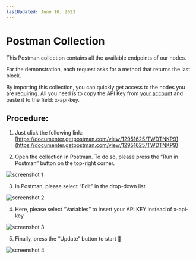 ```yaml
---
lastUpdated: June 10, 2023
---
```


# Postman Collection

This Postman collection contains all the available endpoints of our nodes.

For the demonstration, each request asks for a method that returns the last block.

By importing this collection, you can quickly get access to the nodes you are requiring. All you need is to copy the API Key from [your account](https://account.getblock.io/) and paste it to the field: x-api-key.

## Procedure:

1. Just click the following link: [https://documenter.getpostman.com/view/12951625/TWDTNKP9](https://documenter.getpostman.com/view/12951625/TWDTNKP9)

2. Open the collection in Postman. To do so, please press the “Run in Postman” button on the top-right corner.

![screenshot 1](https://storage.getblock.io/web/docs/get-started/postman-collection/screenshot_1.webp)

3. In Postman, please select “Edit” in the drop-down list.

![screenshot 2](https://storage.getblock.io/web/docs/get-started/postman-collection/screenshot_2.webp)

4. Here, please select “Variables” to insert your API KEY instead of x-api-key

![screenshot 3](https://storage.getblock.io/web/docs/get-started/postman-collection/screenshot_3.webp)

5. Finally, press the “Update” button to start 🙂

![screenshot 4](https://storage.getblock.io/web/docs/get-started/postman-collection/screenshot_4.webp)

